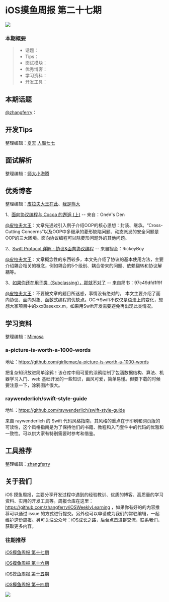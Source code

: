 # iOS摸鱼周报 第二十七期

![](https://gitee.com/zhangferry/Images/raw/master/gitee/iOS摸鱼周报模板.png)

### 本期概要

> * 话题：
> * Tips：
> * 面试模块：
> * 优秀博客：
> * 学习资料：
> * 开发工具：

## 本期话题

[@zhangferry](https://zhangferry.com)：

## 开发Tips

整理编辑：[夏天](https://juejin.cn/user/3298190611456638) [人魔七七](https://github.com/renmoqiqi)



## 面试解析

整理编辑：[师大小海腾](https://juejin.cn/user/782508012091645/posts)


## 优秀博客

整理编辑：[皮拉夫大王在此](https://www.jianshu.com/u/739b677928f7)、[我是熊大](https://juejin.cn/user/1151943916921885)

1、[面向协议编程与 Cocoa 的邂逅 (上)](https://onevcat.com/2016/11/pop-cocoa-1/  "面向协议编程与 Cocoa 的邂逅 (上)") -- 来自：OneV's Den


[@皮拉夫大王](https://www.jianshu.com/u/739b677928f7)：文章先通过引入例子介绍OOP的核心思想：封装、继承。“Cross-Cutting Concerns”以及OOP中多继承的菱形缺陷问题、动态派发的安全问题是OOP的三大困境。面向协议编程可以除菱形问题外的其他问题。



2、[Swift Protocol 详解 - 协议&面向协议编程](https://juejin.cn/post/6844903502817263630 "Swift Protocol 详解 - 协议&面向协议编程") -- 来自掘金：RickeyBoy


[@皮拉夫大王](https://www.jianshu.com/u/739b677928f7)：文章概念性的东西较多，本文先介绍了协议的基本使用方法，主要介绍耦合相关的概念，例如耦合的5个级别、耦合带来的问题、依赖翻转和协议解耦等。



3、[如果你还在用子类（Subclassing），那就不对了](http://www.cocoachina.com/articles/12881 "如果你还在用子类（Subclassing），那就不对了") -- 来自简书：97c49dfd1f9f 


[@皮拉夫大王](https://www.jianshu.com/u/739b677928f7)：不要被文章的题目所迷惑，事情没有绝对的。  本文主要介绍了面向协议、面向对象、函数式编程的优缺点。OC->Swift不仅仅是语法上的变化，想想大家项目中的xxxBasexxx.m，如果用Swift开发需要避免再出现此类情况。


## 学习资料

整理编辑：[Mimosa](https://juejin.cn/user/1433418892590136)

### a-picture-is-worth-a-1000-words

地址：https://github.com/girliemac/a-picture-is-worth-a-1000-words

把复杂知识放进简单涂鸦！该仓库中用可爱的涂鸦绘制了包涵数据结构、算法、机器学习入门、web 基础开发的一些知识，画风可爱，简单易懂。但要下载的时候要注意一下，涂鸦图片很大。

### raywenderlich/swift-style-guide

地址：https://github.com/raywenderlich/swift-style-guide

来自 raywenderlich 的 Swift 代码风格指南，其风格的重点在于印刷和网页版的可读性，这个风格指南是为了保持他们的书籍、教程和入门套件中的代码的优雅和一致性。可以供大家有特别需要时参考和借鉴。

## 工具推荐

整理编辑：[zhangferry](https://zhangferry.com)

## 关于我们

iOS 摸鱼周报，主要分享开发过程中遇到的经验教训、优质的博客、高质量的学习资料、实用的开发工具等。周报仓库在这里：https://github.com/zhangferry/iOSWeeklyLearning ，如果你有好的的内容推荐可以通过 issue 的方式进行提交。另外也可以申请成为我们的常驻编辑，一起维护这份周报。另可关注公众号：iOS成长之路，后台点击进群交流，联系我们，获取更多内容。

### 往期推荐

[iOS摸鱼周报 第十七期](https://mp.weixin.qq.com/s/3vukUOskJzoPyES2R7rJNg)

[iOS摸鱼周报 第十六期](https://mp.weixin.qq.com/s/nuij8iKsARAF2rLwkVtA8w)

[iOS摸鱼周报 第十五期](https://mp.weixin.qq.com/s/6thW_YKforUy_EMkX0OVxA)

[iOS摸鱼周报 第十四期](https://mp.weixin.qq.com/s/br4DUrrtj9-VF-VXnTIcZw)

![](https://gitee.com/zhangferry/Images/raw/master/iOSWeeklyLearning/WechatIMG384.jpeg)
